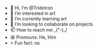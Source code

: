 - 👋 Hi, I’m @Tridotron
- 👀 I’m interested in art
- 🌱 I’m currently learning art
- 💞️ I’m looking to collaborate on projects
- 📫 How to reach me \_("-)_/
- 😄 Pronouns: He, Him
- ⚡ Fun fact: no
<!---
Tridotron/Tridotron is a ✨ special ✨ repository because its `README.md` (this file) appears on your GitHub profile.
You can click the Preview link to take a look at your changes.
--->
